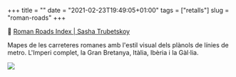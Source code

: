 +++
title = ""
date = "2021-02-23T19:49:05+01:00"
tags = ["retalls"]
slug = "roman-roads"
+++

📎 [Roman Roads Index | Sasha Trubetskoy](https://sashamaps.net/docs/maps/roman-roads-index/)

Mapes de les carreteres romanes amb l'estil visual dels plànols de línies de metro. L'Imperi complet, la Gran Bretanya, Itàlia, Ibèria i la Gàl·lia.

<a href="https://sashamaps.net/docs/maps/roman-roads-of-iberia/"><img src="https://sashamaps.net/images/roman_roads_iberia_v2.5_140.png"></a>